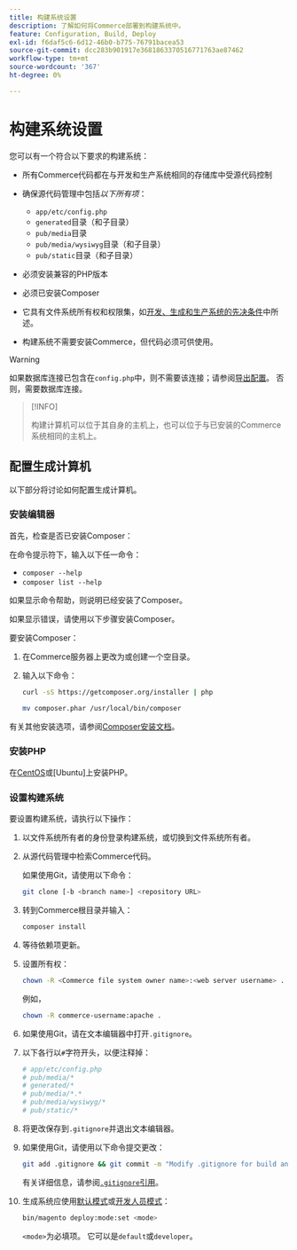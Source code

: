 ```yaml
---
title: 构建系统设置
description: 了解如何将Commerce部署到构建系统中。
feature: Configuration, Build, Deploy
exl-id: f6daf5c6-6d12-46b0-b775-76791bacea53
source-git-commit: dcc283b901917e3681863370516771763ae87462
workflow-type: tm+mt
source-wordcount: '367'
ht-degree: 0%

---
```


# 构建系统设置

您可以有一个符合以下要求的构建系统：

- 所有Commerce代码都在与开发和生产系统相同的存储库中受源代码控制
- 确保源代码管理中包括&#x200B;_以下所有项_：

   - `app/etc/config.php`
   - `generated`目录（和子目录）
   - `pub/media`目录
   - `pub/media/wysiwyg`目录（和子目录）
   - `pub/static`目录（和子目录）

- 必须安装兼容的PHP版本
- 必须已安装Composer
- 它具有文件系统所有权和权限集，如[开发、生成和生产系统的先决条件](../deployment/technical-details.md)中所述。
- 构建系统不需要安装Commerce，但代码必须可供使用。

>[!WARNING]
>
>如果数据库连接已包含在`config.php`中，则不需要该连接；请参阅[导出配置](../cli/export-configuration.md)。 否则，需要数据库连接。

>[!INFO]
>
>构建计算机可以位于其自身的主机上，也可以位于与已安装的Commerce系统相同的主机上。

## 配置生成计算机

以下部分将讨论如何配置生成计算机。

### 安装编辑器

首先，检查是否已安装Composer：

在命令提示符下，输入以下任一命令：

- `composer --help`
- `composer list --help`

如果显示命令帮助，则说明已经安装了Composer。

如果显示错误，请使用以下步骤安装Composer。

要安装Composer：

1. 在Commerce服务器上更改为或创建一个空目录。

1. 输入以下命令：

   ```bash
   curl -sS https://getcomposer.org/installer | php
   ```

   ```bash
   mv composer.phar /usr/local/bin/composer
   ```

有关其他安装选项，请参阅[Composer安装文档][composer]。

### 安装PHP

在[CentOS]或[Ubuntu]上安装PHP。

### 设置构建系统

要设置构建系统，请执行以下操作：

1. 以文件系统所有者的身份登录构建系统，或切换到文件系统所有者。
1. 从源代码管理中检索Commerce代码。

   如果使用Git，请使用以下命令：

   ```bash
   git clone [-b <branch name>] <repository URL>
   ```

1. 转到Commerce根目录并输入：

   ```bash
   composer install
   ```

1. 等待依赖项更新。
1. 设置所有权：

   ```bash
   chown -R <Commerce file system owner name>:<web server username> .
   ```

   例如，

   ```bash
   chown -R commerce-username:apache .
   ```

1. 如果使用Git，请在文本编辑器中打开`.gitignore`。
1. 以下各行以`#`字符开头，以便注释掉：

   ```conf
   # app/etc/config.php
   # pub/media/*
   # generated/*
   # pub/media/*.*
   # pub/media/wysiwyg/*
   # pub/static/*
   ```

1. 将更改保存到`.gitignore`并退出文本编辑器。
1. 如果使用Git，请使用以下命令提交更改：

   ```bash
   git add .gitignore && git commit -m "Modify .gitignore for build and production"
   ```

   有关详细信息，请参阅[`.gitignore`引用](../reference/config-reference-gitignore.md)。

1. 生成系统应使用[默认模式](../bootstrap/application-modes.md#default-mode)或[开发人员模式](../bootstrap/application-modes.md#developer-mode)：

   ```bash
   bin/magento deploy:mode:set <mode>
   ```

   `<mode>`为必填项。 它可以是`default`或`developer`。

<!-- Link Definitions -->

[CentOS]: https://wiki.centos.org/HowTos/php7
[composer]: https://getcomposer.org/download/
[乌班图]: https://help.ubuntu.com/lts/serverguide/php.html
